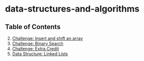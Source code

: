 # data-structures-and-algorithms

## Table of Contents
02. [Challenge: Insert and shift an array](Challenges/array_shift)
03. [Challenge: Binary Search](Challenges/array_binary_shift)
04. [Challenge: Extra Credit](Challenges/fibonacci_sequence)
05. [Data Structure: Linked Lists](Data-Structures/)